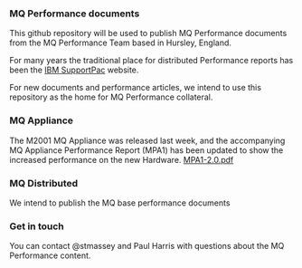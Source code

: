 ### MQ Performance documents

This github repository will be used to publish MQ Performance documents from the MQ Performance Team based in Hursley, England.

For many years the traditional place for distributed Performance reports has been the [IBM SupportPac](http://www-01.ibm.com/support/docview.wss?uid=swg27007150) website. 

For new documents and performance articles, we intend to use this repository as the home for MQ Performance collateral.

### MQ Appliance

The M2001 MQ Appliance was released last week, and the accompanying MQ Appliance Performance Report (MPA1) has been updated to show the increased performance on the new Hardware. [MPA1-2.0.pdf](./MPA1-2.0.pdf)

### MQ Distributed

We intend to publish the MQ base performance documents

### Get in touch
You can contact @stmassey and Paul Harris with questions about the MQ Performance content.

